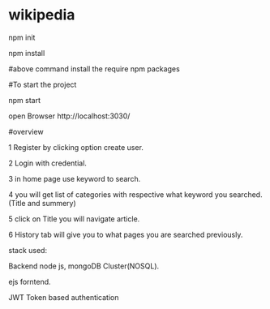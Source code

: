 # wikipedia


npm init

npm install

#above command install the require npm packages

#To start the project

npm start

open Browser http://localhost:3030/

#overview

1 Register by clicking option create user.

2 Login with credential.

3 in home page use keyword to search.

4 you will get list of categories with respective what keyword you searched.
(Title and summery)

5 click on Title you will navigate article.

6 History tab will give you to what pages you are searched previously.

stack used:

Backend node js, mongoDB Cluster(NOSQL).

ejs forntend.

JWT Token based authentication



